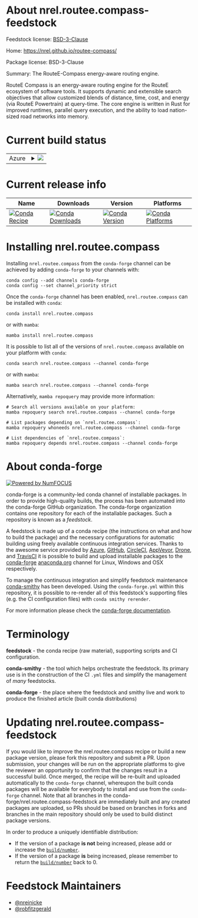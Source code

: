 About nrel.routee.compass-feedstock
===================================

Feedstock license: [BSD-3-Clause](https://github.com/conda-forge/nrel.routee.compass-feedstock/blob/main/LICENSE.txt)

Home: https://nrel.github.io/routee-compass/

Package license: BSD-3-Clause

Summary: The RouteE-Compass energy-aware routing engine.

RouteE Compass is an energy-aware routing engine for the RouteE ecosystem of software tools.
It supports dynamic and extensible search objectives that allow customized blends of distance,
time, cost, and energy (via RouteE Powertrain) at query-time. The core engine is written in
Rust for improved runtimes, parallel query execution, and the ability to load nation-sized
road networks into memory.


Current build status
====================


<table>
    
  <tr>
    <td>Azure</td>
    <td>
      <details>
        <summary>
          <a href="https://dev.azure.com/conda-forge/feedstock-builds/_build/latest?definitionId=20747&branchName=main">
            <img src="https://dev.azure.com/conda-forge/feedstock-builds/_apis/build/status/nrel.routee.compass-feedstock?branchName=main">
          </a>
        </summary>
        <table>
          <thead><tr><th>Variant</th><th>Status</th></tr></thead>
          <tbody><tr>
              <td>linux_64_python3.10.____cpython</td>
              <td>
                <a href="https://dev.azure.com/conda-forge/feedstock-builds/_build/latest?definitionId=20747&branchName=main">
                  <img src="https://dev.azure.com/conda-forge/feedstock-builds/_apis/build/status/nrel.routee.compass-feedstock?branchName=main&jobName=linux&configuration=linux%20linux_64_python3.10.____cpython" alt="variant">
                </a>
              </td>
            </tr><tr>
              <td>linux_64_python3.11.____cpython</td>
              <td>
                <a href="https://dev.azure.com/conda-forge/feedstock-builds/_build/latest?definitionId=20747&branchName=main">
                  <img src="https://dev.azure.com/conda-forge/feedstock-builds/_apis/build/status/nrel.routee.compass-feedstock?branchName=main&jobName=linux&configuration=linux%20linux_64_python3.11.____cpython" alt="variant">
                </a>
              </td>
            </tr><tr>
              <td>linux_64_python3.12.____cpython</td>
              <td>
                <a href="https://dev.azure.com/conda-forge/feedstock-builds/_build/latest?definitionId=20747&branchName=main">
                  <img src="https://dev.azure.com/conda-forge/feedstock-builds/_apis/build/status/nrel.routee.compass-feedstock?branchName=main&jobName=linux&configuration=linux%20linux_64_python3.12.____cpython" alt="variant">
                </a>
              </td>
            </tr><tr>
              <td>linux_64_python3.13.____cp313</td>
              <td>
                <a href="https://dev.azure.com/conda-forge/feedstock-builds/_build/latest?definitionId=20747&branchName=main">
                  <img src="https://dev.azure.com/conda-forge/feedstock-builds/_apis/build/status/nrel.routee.compass-feedstock?branchName=main&jobName=linux&configuration=linux%20linux_64_python3.13.____cp313" alt="variant">
                </a>
              </td>
            </tr><tr>
              <td>linux_64_python3.9.____cpython</td>
              <td>
                <a href="https://dev.azure.com/conda-forge/feedstock-builds/_build/latest?definitionId=20747&branchName=main">
                  <img src="https://dev.azure.com/conda-forge/feedstock-builds/_apis/build/status/nrel.routee.compass-feedstock?branchName=main&jobName=linux&configuration=linux%20linux_64_python3.9.____cpython" alt="variant">
                </a>
              </td>
            </tr><tr>
              <td>osx_64_python3.10.____cpython</td>
              <td>
                <a href="https://dev.azure.com/conda-forge/feedstock-builds/_build/latest?definitionId=20747&branchName=main">
                  <img src="https://dev.azure.com/conda-forge/feedstock-builds/_apis/build/status/nrel.routee.compass-feedstock?branchName=main&jobName=osx&configuration=osx%20osx_64_python3.10.____cpython" alt="variant">
                </a>
              </td>
            </tr><tr>
              <td>osx_64_python3.11.____cpython</td>
              <td>
                <a href="https://dev.azure.com/conda-forge/feedstock-builds/_build/latest?definitionId=20747&branchName=main">
                  <img src="https://dev.azure.com/conda-forge/feedstock-builds/_apis/build/status/nrel.routee.compass-feedstock?branchName=main&jobName=osx&configuration=osx%20osx_64_python3.11.____cpython" alt="variant">
                </a>
              </td>
            </tr><tr>
              <td>osx_64_python3.12.____cpython</td>
              <td>
                <a href="https://dev.azure.com/conda-forge/feedstock-builds/_build/latest?definitionId=20747&branchName=main">
                  <img src="https://dev.azure.com/conda-forge/feedstock-builds/_apis/build/status/nrel.routee.compass-feedstock?branchName=main&jobName=osx&configuration=osx%20osx_64_python3.12.____cpython" alt="variant">
                </a>
              </td>
            </tr><tr>
              <td>osx_64_python3.13.____cp313</td>
              <td>
                <a href="https://dev.azure.com/conda-forge/feedstock-builds/_build/latest?definitionId=20747&branchName=main">
                  <img src="https://dev.azure.com/conda-forge/feedstock-builds/_apis/build/status/nrel.routee.compass-feedstock?branchName=main&jobName=osx&configuration=osx%20osx_64_python3.13.____cp313" alt="variant">
                </a>
              </td>
            </tr><tr>
              <td>osx_64_python3.9.____cpython</td>
              <td>
                <a href="https://dev.azure.com/conda-forge/feedstock-builds/_build/latest?definitionId=20747&branchName=main">
                  <img src="https://dev.azure.com/conda-forge/feedstock-builds/_apis/build/status/nrel.routee.compass-feedstock?branchName=main&jobName=osx&configuration=osx%20osx_64_python3.9.____cpython" alt="variant">
                </a>
              </td>
            </tr><tr>
              <td>win_64_python3.10.____cpython</td>
              <td>
                <a href="https://dev.azure.com/conda-forge/feedstock-builds/_build/latest?definitionId=20747&branchName=main">
                  <img src="https://dev.azure.com/conda-forge/feedstock-builds/_apis/build/status/nrel.routee.compass-feedstock?branchName=main&jobName=win&configuration=win%20win_64_python3.10.____cpython" alt="variant">
                </a>
              </td>
            </tr><tr>
              <td>win_64_python3.11.____cpython</td>
              <td>
                <a href="https://dev.azure.com/conda-forge/feedstock-builds/_build/latest?definitionId=20747&branchName=main">
                  <img src="https://dev.azure.com/conda-forge/feedstock-builds/_apis/build/status/nrel.routee.compass-feedstock?branchName=main&jobName=win&configuration=win%20win_64_python3.11.____cpython" alt="variant">
                </a>
              </td>
            </tr><tr>
              <td>win_64_python3.12.____cpython</td>
              <td>
                <a href="https://dev.azure.com/conda-forge/feedstock-builds/_build/latest?definitionId=20747&branchName=main">
                  <img src="https://dev.azure.com/conda-forge/feedstock-builds/_apis/build/status/nrel.routee.compass-feedstock?branchName=main&jobName=win&configuration=win%20win_64_python3.12.____cpython" alt="variant">
                </a>
              </td>
            </tr><tr>
              <td>win_64_python3.13.____cp313</td>
              <td>
                <a href="https://dev.azure.com/conda-forge/feedstock-builds/_build/latest?definitionId=20747&branchName=main">
                  <img src="https://dev.azure.com/conda-forge/feedstock-builds/_apis/build/status/nrel.routee.compass-feedstock?branchName=main&jobName=win&configuration=win%20win_64_python3.13.____cp313" alt="variant">
                </a>
              </td>
            </tr><tr>
              <td>win_64_python3.9.____cpython</td>
              <td>
                <a href="https://dev.azure.com/conda-forge/feedstock-builds/_build/latest?definitionId=20747&branchName=main">
                  <img src="https://dev.azure.com/conda-forge/feedstock-builds/_apis/build/status/nrel.routee.compass-feedstock?branchName=main&jobName=win&configuration=win%20win_64_python3.9.____cpython" alt="variant">
                </a>
              </td>
            </tr>
          </tbody>
        </table>
      </details>
    </td>
  </tr>
</table>

Current release info
====================

| Name | Downloads | Version | Platforms |
| --- | --- | --- | --- |
| [![Conda Recipe](https://img.shields.io/badge/recipe-nrel.routee.compass-green.svg)](https://anaconda.org/conda-forge/nrel.routee.compass) | [![Conda Downloads](https://img.shields.io/conda/dn/conda-forge/nrel.routee.compass.svg)](https://anaconda.org/conda-forge/nrel.routee.compass) | [![Conda Version](https://img.shields.io/conda/vn/conda-forge/nrel.routee.compass.svg)](https://anaconda.org/conda-forge/nrel.routee.compass) | [![Conda Platforms](https://img.shields.io/conda/pn/conda-forge/nrel.routee.compass.svg)](https://anaconda.org/conda-forge/nrel.routee.compass) |

Installing nrel.routee.compass
==============================

Installing `nrel.routee.compass` from the `conda-forge` channel can be achieved by adding `conda-forge` to your channels with:

```
conda config --add channels conda-forge
conda config --set channel_priority strict
```

Once the `conda-forge` channel has been enabled, `nrel.routee.compass` can be installed with `conda`:

```
conda install nrel.routee.compass
```

or with `mamba`:

```
mamba install nrel.routee.compass
```

It is possible to list all of the versions of `nrel.routee.compass` available on your platform with `conda`:

```
conda search nrel.routee.compass --channel conda-forge
```

or with `mamba`:

```
mamba search nrel.routee.compass --channel conda-forge
```

Alternatively, `mamba repoquery` may provide more information:

```
# Search all versions available on your platform:
mamba repoquery search nrel.routee.compass --channel conda-forge

# List packages depending on `nrel.routee.compass`:
mamba repoquery whoneeds nrel.routee.compass --channel conda-forge

# List dependencies of `nrel.routee.compass`:
mamba repoquery depends nrel.routee.compass --channel conda-forge
```


About conda-forge
=================

[![Powered by
NumFOCUS](https://img.shields.io/badge/powered%20by-NumFOCUS-orange.svg?style=flat&colorA=E1523D&colorB=007D8A)](https://numfocus.org)

conda-forge is a community-led conda channel of installable packages.
In order to provide high-quality builds, the process has been automated into the
conda-forge GitHub organization. The conda-forge organization contains one repository
for each of the installable packages. Such a repository is known as a *feedstock*.

A feedstock is made up of a conda recipe (the instructions on what and how to build
the package) and the necessary configurations for automatic building using freely
available continuous integration services. Thanks to the awesome service provided by
[Azure](https://azure.microsoft.com/en-us/services/devops/), [GitHub](https://github.com/),
[CircleCI](https://circleci.com/), [AppVeyor](https://www.appveyor.com/),
[Drone](https://cloud.drone.io/welcome), and [TravisCI](https://travis-ci.com/)
it is possible to build and upload installable packages to the
[conda-forge](https://anaconda.org/conda-forge) [anaconda.org](https://anaconda.org/)
channel for Linux, Windows and OSX respectively.

To manage the continuous integration and simplify feedstock maintenance
[conda-smithy](https://github.com/conda-forge/conda-smithy) has been developed.
Using the ``conda-forge.yml`` within this repository, it is possible to re-render all of
this feedstock's supporting files (e.g. the CI configuration files) with ``conda smithy rerender``.

For more information please check the [conda-forge documentation](https://conda-forge.org/docs/).

Terminology
===========

**feedstock** - the conda recipe (raw material), supporting scripts and CI configuration.

**conda-smithy** - the tool which helps orchestrate the feedstock.
                   Its primary use is in the construction of the CI ``.yml`` files
                   and simplify the management of *many* feedstocks.

**conda-forge** - the place where the feedstock and smithy live and work to
                  produce the finished article (built conda distributions)


Updating nrel.routee.compass-feedstock
======================================

If you would like to improve the nrel.routee.compass recipe or build a new
package version, please fork this repository and submit a PR. Upon submission,
your changes will be run on the appropriate platforms to give the reviewer an
opportunity to confirm that the changes result in a successful build. Once
merged, the recipe will be re-built and uploaded automatically to the
`conda-forge` channel, whereupon the built conda packages will be available for
everybody to install and use from the `conda-forge` channel.
Note that all branches in the conda-forge/nrel.routee.compass-feedstock are
immediately built and any created packages are uploaded, so PRs should be based
on branches in forks and branches in the main repository should only be used to
build distinct package versions.

In order to produce a uniquely identifiable distribution:
 * If the version of a package **is not** being increased, please add or increase
   the [``build/number``](https://docs.conda.io/projects/conda-build/en/latest/resources/define-metadata.html#build-number-and-string).
 * If the version of a package **is** being increased, please remember to return
   the [``build/number``](https://docs.conda.io/projects/conda-build/en/latest/resources/define-metadata.html#build-number-and-string)
   back to 0.

Feedstock Maintainers
=====================

* [@nreinicke](https://github.com/nreinicke/)
* [@robfitzgerald](https://github.com/robfitzgerald/)

